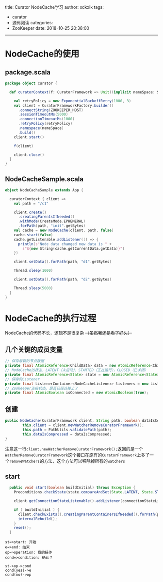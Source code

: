title: Curator NodeCache学习
author: xdkxlk
tags:
  - curator
  - 源码阅读
categories:
  - ZooKeeper
date: 2018-10-25 20:38:00
---
# NodeCache的使用
## package.scala
```scala
package object curator {

  def curatorContext(f: CuratorFramework => Unit)(implicit nameSpace: String = "curator"): Unit = {

    val retryPolicy = new ExponentialBackoffRetry(1000, 3)
    val client = CuratorFrameworkFactory.builder()
      .connectString(ZOOKEEPER_HOST)
      .sessionTimeoutMs(5000)
      .connectionTimeoutMs(1000)
      .retryPolicy(retryPolicy)
      .namespace(nameSpace)
      .build()
    client.start()

    f(client)

    client.close()
  }
}
```
## NodeCacheSample.scala
```scala
object NodeCacheSample extends App {

  curatorContext { client =>
    val path = "/c1"

    client.create()
      .creatingParentsIfNeeded()
      .withMode(CreateMode.EPHEMERAL)
      .forPath(path, "init".getBytes)
    val cache = new NodeCache(client, path, false)
    cache.start(false)
    cache.getListenable.addListener(() => {
      println(s"Node data changed new data is " +
        s"${new String(cache.getCurrentData.getData)}")
    })

    client.setData().forPath(path, "d1".getBytes)

    Thread.sleep(1000)

    client.setData().forPath(path, "d2".getBytes)

    Thread.sleep(5000)
  }
}
```
# NodeCache的执行过程
NodeCache的代码不长，逻辑不是很复杂 ~~（虽然我还是看了好久）~~
## 几个关键的成员变量
```java
// 保存最新的节点数据
private final AtomicReference<ChildData> data = new AtomicReference<ChildData>(null);
// NodeCache的状态，LATENT（未启动），STARTED（正在运行），CLOSED（已关闭）
private final AtomicReference<State> state = new AtomicReference<State>(State.LATENT);
// 保存的Listener
private final ListenerContainer<NodeCacheListener> listeners = new ListenerContainer<NodeCacheListener>();
// Zookeeper连接状态，是否已经连接上了
private final AtomicBoolean isConnected = new AtomicBoolean(true);
```
## 创建
```java
public NodeCache(CuratorFramework client, String path, boolean dataIsCompressed) {
        this.client = client.newWatcherRemoveCuratorFramework();
        this.path = PathUtils.validatePath(path);
        this.dataIsCompressed = dataIsCompressed;
}
```
注意这一行<code>client.newWatcherRemoveCuratorFramework();</code>返回的是一个<code>WatcherRemoveCuratorFramework</code>这个接口在原有的<code>CuratorFramework</code>上多了一个<code>removeWatchers</code>的方法，这个方法可以移除掉所有的<code>watchers</code>
## start
```java
  public void start(boolean buildInitial) throws Exception {
    Preconditions.checkState(state.compareAndSet(State.LATENT, State.STARTED), "Cannot be started more than once");

    client.getConnectionStateListenable().addListener(connectionStateListener);

    if ( buildInitial ) {
      client.checkExists().creatingParentContainersIfNeeded().forPath(path);
      internalRebuild();
    }
    reset();
  }
```
```flow
st=>start: 开始
e=>end: 结束
op=>operation: 我的操作
cond=>condition: 确认？

st->op->cond
cond(yes)->e
cond(no)->op
```